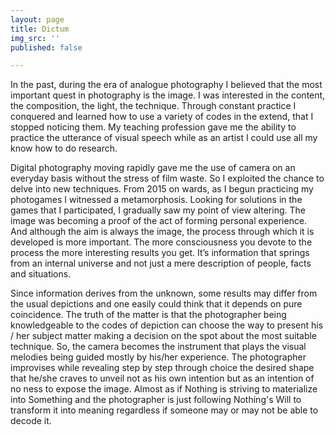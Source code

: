 ```yaml
---
layout: page
title: Dictum
img_src: ''
published: false

---
```

In the past, during the era of analogue photography I believed that the most important quest in photography is the image. I was interested in the content, the composition, the light, the technique. Through constant practice I conquered and learned how to use a variety of codes in the extend, that I stopped noticing them. My teaching profession gave me the ability to practice the utterance of visual speech while as an artist I could use all my know how to do research.

Digital photography moving rapidly gave me the use of camera on an everyday basis without the stress of film waste. So I exploited the chance to delve into new techniques. From 2015 on wards, as I begun practicing my photogames I witnessed a metamorphosis. Looking for solutions in the games that I participated, I gradually saw my point of view altering. The image was becoming a proof of the act of forming personal experience. And although the aim is always the image, the process through which it is developed is more important. The more consciousness you devote to the process the more interesting results you get. It’s information that springs from an internal universe and not just a mere description of people, facts and situations.

Since information derives from the unknown, some results may differ from the usual depictions and one easily could think that it depends on pure coincidence. The truth of the matter is that the photographer being knowledgeable to the codes of depiction can choose the way to present his / her subject matter making a decision on the spot about the most suitable technique. So, the camera becomes the instrument that plays the visual melodies being guided mostly by his/her experience. The photographer improvises while revealing step by step through choice the desired shape that he/she craves to unveil not as his own intention but as an intention of no ness to expose the image. Almost as if Nothing is striving to materialize into Something and the photographer is just following Nothing's Will to transform it into meaning regardless if someone may or may not be able to decode it.